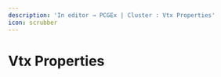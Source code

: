 ```yaml
---
description: 'In editor → PCGEx | Cluster : Vtx Properties'
icon: scrubber
---
```


# Vtx Properties

